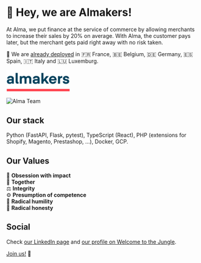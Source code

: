 # :wave: Hey, we are Almakers!

At Alma, we put finance at the service of commerce by allowing merchants to increase their sales by 20% on average. With Alma, the customer pays later, but the merchant gets paid right away with no risk taken.

📍 We are [already deployed](https://getalma.eu/global) in 🇫🇷 France, 🇧🇪 Belgium, 🇩🇪 Germany, 🇪🇸 Spain, 🇮🇹 Italy and 🇱🇺 Luxemburg.

<img src="profile/assets/almakers.png" alt="Almakers" width="33%">

![Alma Team](https://cdn-images.welcometothejungle.com/XM9u0qWYYaO2dqAU3YqhJzZ9OXRPj3oTj8k3JMROBSk/rs:auto:2000:450:/q:85/czM6Ly93dHRqLXByb2R1Y3Rpb24vdXBsb2Fkcy93ZWJzaXRlX29yZ2FuaXphdGlvbi9jb3Zlcl9pbWFnZS93dHRqX2ZyL2ZyLWYyNTg5M2ZjLTYxMTMtNDk0MS1iMDE4LWU1Zjk2YjIyMTRkZS5qcGc)

## Our stack

Python (FastAPI, Flask, pytest), TypeScript (React), PHP (extensions for Shopify, Magento, Prestashop, …), Docker, GCP.

## Our Values

🎯 **Obsession with impact**<br>
🤝 **Together** <br>
⚖️ **Integrity** <br>
⚙️ **Presumption of competence** <br>
🙏 **Radical humility** <br>
💬 **Radical honesty**<br>

## Social

Check [our LinkedIn page](https://www.linkedin.com/company/alma-alma-alma) and [our profile on Welcome to the Jungle](https://www.welcometothejungle.com/fr/companies/alma).

[Join us!](https://boards.eu.greenhouse.io/alma31) 🤗
